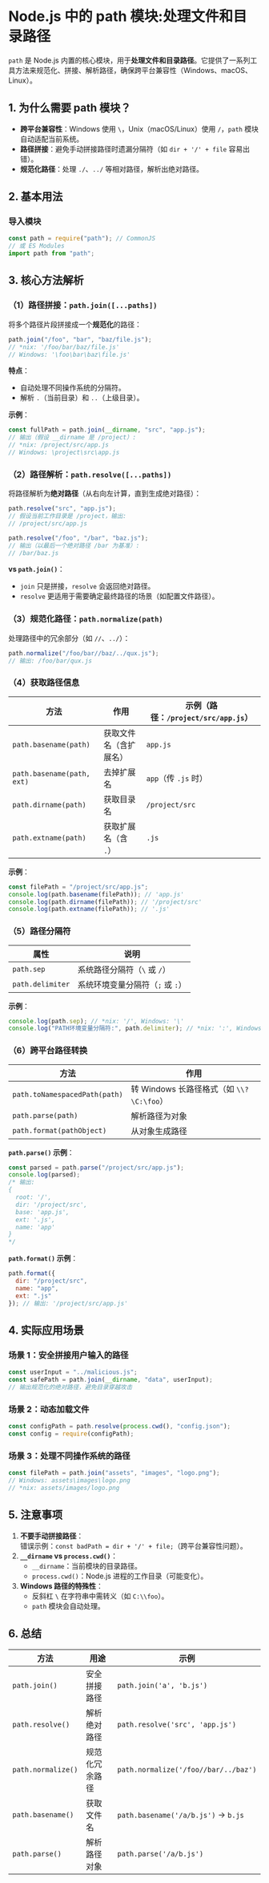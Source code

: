 # **Node.js 中的 path 模块:处理文件和目录路径**

`path` 是 Node.js 内置的核心模块，用于**处理文件和目录路径**。它提供了一系列工具方法来规范化、拼接、解析路径，确保跨平台兼容性（Windows、macOS、Linux）。

## **1. 为什么需要 path 模块？**

- **跨平台兼容性**：Windows 使用 `\`，Unix（macOS/Linux）使用 `/`，`path` 模块自动适配当前系统。
- **路径拼接**：避免手动拼接路径时遗漏分隔符（如 `dir + '/' + file` 容易出错）。
- **规范化路径**：处理 `./`、`../` 等相对路径，解析出绝对路径。

## **2. 基本用法**

### **导入模块**

```javascript
const path = require("path"); // CommonJS
// 或 ES Modules
import path from "path";
```

## **3. 核心方法解析**

### **（1）路径拼接：`path.join([...paths])`**

将多个路径片段拼接成一个**规范化**的路径：

```javascript
path.join("/foo", "bar", "baz/file.js");
// *nix: '/foo/bar/baz/file.js'
// Windows: '\foo\bar\baz\file.js'
```

**特点**：

- 自动处理不同操作系统的分隔符。
- 解析 `.`（当前目录）和 `..`（上级目录）。

**示例**：

```javascript
const fullPath = path.join(__dirname, "src", "app.js");
// 输出（假设 __dirname 是 /project）:
// *nix: /project/src/app.js
// Windows: \project\src\app.js
```

### **（2）路径解析：`path.resolve([...paths])`**

将路径解析为**绝对路径**（从右向左计算，直到生成绝对路径）：

```javascript
path.resolve("src", "app.js");
// 假设当前工作目录是 /project，输出:
// /project/src/app.js

path.resolve("/foo", "/bar", "baz.js");
// 输出（以最后一个绝对路径 /bar 为基准）:
// /bar/baz.js
```

**vs `path.join()`**：

- `join` 只是拼接，`resolve` 会返回绝对路径。
- `resolve` 更适用于需要确定最终路径的场景（如配置文件路径）。

### **（3）规范化路径：`path.normalize(path)`**

处理路径中的冗余部分（如 `//`、`../`）：

```javascript
path.normalize("/foo/bar//baz/../qux.js");
// 输出: /foo/bar/qux.js
```

### **（4）获取路径信息**

| 方法                       | 作用                   | 示例（路径：`/project/src/app.js`） |
| -------------------------- | ---------------------- | ----------------------------------- |
| `path.basename(path)`      | 获取文件名（含扩展名） | `app.js`                            |
| `path.basename(path, ext)` | 去掉扩展名             | `app`（传 `.js` 时）                |
| `path.dirname(path)`       | 获取目录名             | `/project/src`                      |
| `path.extname(path)`       | 获取扩展名（含 `.`）   | `.js`                               |

**示例**：

```javascript
const filePath = "/project/src/app.js";
console.log(path.basename(filePath)); // 'app.js'
console.log(path.dirname(filePath)); // '/project/src'
console.log(path.extname(filePath)); // '.js'
```

### **（5）路径分隔符**

| 属性             | 说明                             |
| ---------------- | -------------------------------- |
| `path.sep`       | 系统路径分隔符（`\` 或 `/`）     |
| `path.delimiter` | 系统环境变量分隔符（`;` 或 `:`） |

**示例**：

```javascript
console.log(path.sep); // *nix: '/', Windows: '\'
console.log("PATH环境变量分隔符:", path.delimiter); // *nix: ':', Windows: ';'
```

### **（6）跨平台路径转换**

| 方法                          | 作用                                     |
| ----------------------------- | ---------------------------------------- |
| `path.toNamespacedPath(path)` | 转 Windows 长路径格式（如 `\\?\C:\foo`） |
| `path.parse(path)`            | 解析路径为对象                           |
| `path.format(pathObject)`     | 从对象生成路径                           |

**`path.parse()` 示例**：

```javascript
const parsed = path.parse("/project/src/app.js");
console.log(parsed);
/* 输出:
{
  root: '/',
  dir: '/project/src',
  base: 'app.js',
  ext: '.js',
  name: 'app'
}
*/
```

**`path.format()` 示例**：

```javascript
path.format({
  dir: "/project/src",
  name: "app",
  ext: ".js"
}); // 输出: '/project/src/app.js'
```

## **4. 实际应用场景**

### **场景 1：安全拼接用户输入的路径**

```javascript
const userInput = "../malicious.js";
const safePath = path.join(__dirname, "data", userInput);
// 输出规范化的绝对路径，避免目录穿越攻击
```

### **场景 2：动态加载文件**

```javascript
const configPath = path.resolve(process.cwd(), "config.json");
const config = require(configPath);
```

### **场景 3：处理不同操作系统的路径**

```javascript
const filePath = path.join("assets", "images", "logo.png");
// Windows: assets\images\logo.png
// *nix: assets/images/logo.png
```

## **5. 注意事项**

1. **不要手动拼接路径**：  
   错误示例：`const badPath = dir + '/' + file;`（跨平台兼容性问题）。
2. **`__dirname` vs `process.cwd()`**：
   - `__dirname`：当前模块的目录路径。
   - `process.cwd()`：Node.js 进程的工作目录（可能变化）。
3. **Windows 路径的特殊性**：
   - 反斜杠 `\` 在字符串中需转义（如 `C:\\foo`）。
   - `path` 模块会自动处理。

## **6. 总结**

| **方法**           | **用途**       | **示例**                             |
| ------------------ | -------------- | ------------------------------------ |
| `path.join()`      | 安全拼接路径   | `path.join('a', 'b.js')`             |
| `path.resolve()`   | 解析绝对路径   | `path.resolve('src', 'app.js')`      |
| `path.normalize()` | 规范化冗余路径 | `path.normalize('/foo//bar/../baz')` |
| `path.basename()`  | 获取文件名     | `path.basename('/a/b.js')` → `b.js`  |
| `path.parse()`     | 解析路径对象   | `path.parse('/a/b.js')`              |
